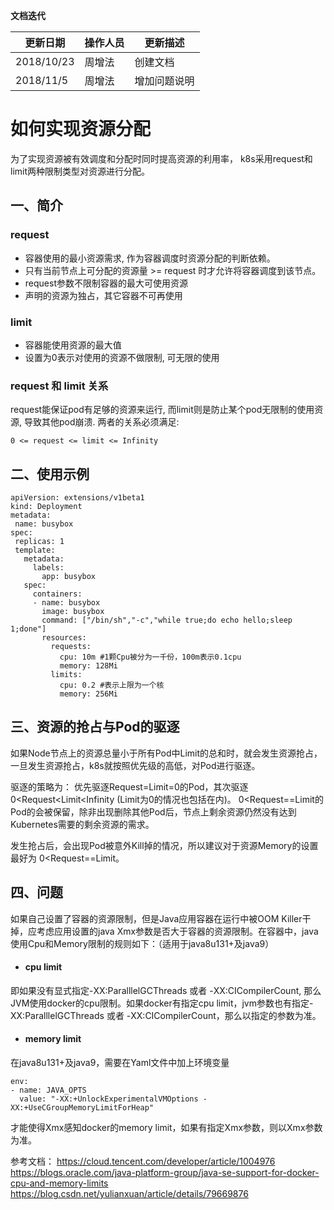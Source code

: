 **文档迭代**

|  更新日期 | 操作人员  | 更新描述  |
| ------------ | ------------ | ------------ |
|  2018/10/23 |周增法    | 创建文档  |
|  2018/11/5 |周增法    | 增加问题说明  |

# 如何实现资源分配

为了实现资源被有效调度和分配时同时提高资源的利用率， k8s采用request和limit两种限制类型对资源进行分配。

## 一、简介
### request
  - 容器使用的最小资源需求, 作为容器调度时资源分配的判断依赖。
  - 只有当前节点上可分配的资源量 >= request 时才允许将容器调度到该节点。
  - request参数不限制容器的最大可使用资源
  - 声明的资源为独占，其它容器不可再使用

### limit
- 容器能使用资源的最大值
- 设置为0表示对使用的资源不做限制, 可无限的使用

### request 和 limit 关系
request能保证pod有足够的资源来运行, 而limit则是防止某个pod无限制的使用资源, 导致其他pod崩溃. 两者的关系必须满足:
```
0 <= request <= limit <= Infinity 
```

## 二、使用示例
```
apiVersion: extensions/v1beta1
kind: Deployment
metadata:
 name: busybox
spec: 
 replicas: 1
 template:
   metadata:
     labels:
       app: busybox
   spec:     
     containers:
     - name: busybox
       image: busybox
       command: ["/bin/sh","-c","while true;do echo hello;sleep 1;done"]
       resources:
         requests:
           cpu: 10m #1颗Cpu被分为一千份，100m表示0.1cpu
           memory: 128Mi
         limits:
           cpu: 0.2 #表示上限为一个核
           memory: 256Mi
```
## 三、资源的抢占与Pod的驱逐
如果Node节点上的资源总量小于所有Pod中Limit的总和时，就会发生资源抢占，一旦发生资源抢占，k8s就按照优先级的高低，对Pod进行驱逐。

 驱逐的策略为： 优先驱逐Request=Limit=0的Pod，其次驱逐0<Request<Limit<Infinity (Limit为0的情况也包括在内)。 0<Request==Limit的Pod的会被保留，除非出现删除其他Pod后，节点上剩余资源仍然没有达到Kubernetes需要的剩余资源的需求。

发生抢占后，会出现Pod被意外Kill掉的情况，所以建议对于资源Memory的设置最好为 0<Request==Limit。

## 四、问题

如果自己设置了容器的资源限制，但是Java应用容器在运行中被OOM Killer干掉，应考虑应用设置的java Xmx参数是否大于容器的资源限制。在容器中，java使用Cpu和Memory限制的规则如下：（适用于java8u131+及java9）


 - #### cpu limit
即如果没有显式指定-XX:ParalllelGCThreads 或者 -XX:CICompilerCount, 那么JVM使用docker的cpu限制。如果docker有指定cpu limit，jvm参数也有指定-XX:ParalllelGCThreads 或者 -XX:CICompilerCount，那么以指定的参数为准。
 - #### memory limit
在java8u131+及java9，需要在Yaml文件中加上环境变量
```
env:
- name: JAVA_OPTS
  value: "-XX:+UnlockExperimentalVMOptions -XX:+UseCGroupMemoryLimitForHeap"
```
才能使得Xmx感知docker的memory limit，如果有指定Xmx参数，则以Xmx参数为准。

参考文档：
https://cloud.tencent.com/developer/article/1004976
https://blogs.oracle.com/java-platform-group/java-se-support-for-docker-cpu-and-memory-limits
https://blog.csdn.net/yulianxuan/article/details/79669876